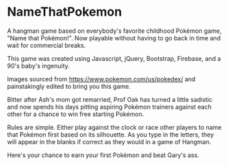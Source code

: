 # NameThatPokemon
A hangman game based on everybody's favorite childhood Pokémon game, "Name that Pokémon!". Now playable without having to go back in time and wait for commercial breaks. 

This game was created using Javascript, jQuery, Bootstrap, Firebase, and a 90's baby's ingenuity. 

Images sourced from https://www.pokemon.com/us/pokedex/ and painstakingly edited to bring you this game.

Bitter after Ash's mom got remarried, Prof Oak has turned a little sadistic and now spends his days pitting aspiring Pokémon trainers against each other for a chance to win free starting Pokémon.

Rules are simple. Either play against the clock or race other players to name that Pokémon first based on its silhouette. As you type in the letters, they will appear in the blanks if correct as they would in a game of Hangman.

Here's your chance to earn your first Pokémon and beat Gary's ass. 
